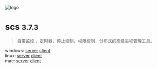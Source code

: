 <!-- _coverpage.md -->

![logo](_media/icon.svg)

# scs <small> 3.7.3</small>

> 自带监控 ，定时器，停止控制，权限控制，分布式的高级进程管理工具。


windows: [server](https://download.hyahm.com/scsd-3.7.3.exe)
[client](https://download.hyahm.com/scsctl-3.7.3.exe)  
linux:   [server](https://download.hyahm.com/scsd_linux-3.7.3)
[client](https://download.hyahm.com/scsctl_linux-3.7.3)  
mac:     [server](https://download.hyahm.com/scsd_darwin-3.7.3)
[client](https://download.hyahm.com/scsctl_darwin-3.7.3)    